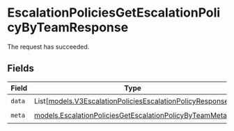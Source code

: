 # EscalationPoliciesGetEscalationPolicyByTeamResponse

The request has succeeded.


## Fields

| Field                                                                                                                  | Type                                                                                                                   | Required                                                                                                               | Description                                                                                                            |
| ---------------------------------------------------------------------------------------------------------------------- | ---------------------------------------------------------------------------------------------------------------------- | ---------------------------------------------------------------------------------------------------------------------- | ---------------------------------------------------------------------------------------------------------------------- |
| `data`                                                                                                                 | List[[models.V3EscalationPoliciesEscalationPolicyResponse](../models/v3escalationpoliciesescalationpolicyresponse.md)] | :heavy_check_mark:                                                                                                     | N/A                                                                                                                    |
| `meta`                                                                                                                 | [models.EscalationPoliciesGetEscalationPolicyByTeamMeta](../models/escalationpoliciesgetescalationpolicybyteammeta.md) | :heavy_check_mark:                                                                                                     | N/A                                                                                                                    |